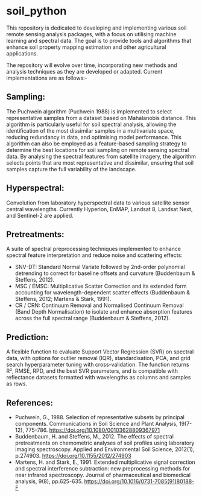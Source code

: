 # soil_python
This repository is dedicated to developing and implementing various soil remote sensing analysis packages, with a focus on utilising machine learning and spectral data. The goal is to provide tools and algorithms that enhance soil property mapping estimation and other agricultural applications.

The repository will evolve over time, incorporating new methods and analysis techniques as they are developed or adapted. Current implementations are as follows:-

## Sampling:

The Puchwein algorithm (Puchwein 1988) is implemented to select representative samples from a dataset based on Mahalanobis distance. This algorithm is particularly useful for soil spectral analysis, allowing the identification of the most dissimilar samples in a multivariate space, reducing redundancy in data, and optimising model performance. This algorithm can also be employed as a feature-based sampling strategy to determine the best locations for soil sampling on remote sensing spectral data. By analysing the spectral features from satellite imagery, the algorithm selects points that are most representative and dissimilar, ensuring that soil samples capture the full variability of the landscape.


## Hyperspectral:

Convolution from laboratory hyperspectral data to various satellite sensor central wavelengths. Currently Hyperion, EnMAP, Landsat 8, Landsat Next, and Sentinel-2 are applied.

## Pretreatments:

A suite of spectral preprocessing techniques implemented to enhance spectral feature interpretation and reduce noise and scattering effects:
- SNV-DT: Standard Normal Variate followed by 2nd-order polynomial detrending to correct for baseline offsets and curvature (Buddenbaum & Steffens, 2012).
- MSC / EMSC: Multiplicative Scatter Correction and its extended form accounting for wavelength-dependent scatter effects (Buddenbaum & Steffens, 2012; Martens & Stark, 1991).
- CR / CRN: Continuum Removal and Normalised Continuum Removal (Band Depth Normalisation) to isolate and enhance absorption features across the full spectral range (Buddenbaum & Steffens, 2012).

## Prediction:

A flexible function to evaluate Support Vector Regression (SVR) on spectral data, with options for outlier removal (IQR), standardisation, PCA, and grid search hyperparameter tuning with cross-validation. The function returns R², RMSE, RPD, and the best SVR parameters, and is compatible with reflectance datasets formatted with wavelengths as columns and samples as rows.


## References:

- Puchwein, G., 1988. Selection of representative subsets by principal components. Communications in Soil Science and Plant Analysis, 19(7-12), 775-786. https://doi.org/10.1080/00103628809367971
- Buddenbaum, H. and Steffens, M., 2012. The effects of spectral pretreatments on chemometric analyses of soil profiles using laboratory imaging spectroscopy. Applied and Environmental Soil Science, 2012(1), p.274903. https://doi.org/10.1155/2012/274903
- Martens, H. and Stark, E., 1991. Extended multiplicative signal correction and spectral interference subtraction: new preprocessing methods for near infrared spectroscopy. Journal of pharmaceutical and biomedical analysis, 9(8), pp.625-635. https://doi.org/10.1016/0731-7085(91)80188-F
